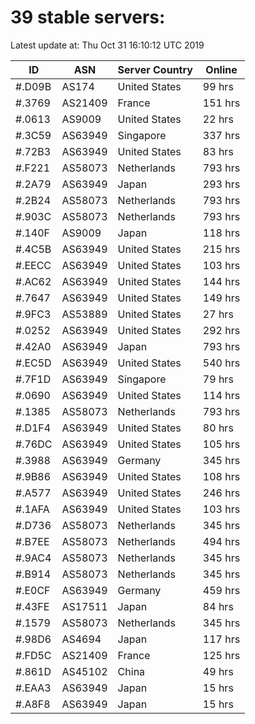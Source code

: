 # 39 stable servers:

Latest update at: Thu Oct 31 16:10:12 UTC 2019

| ID | ASN | Server Country | Online |
| -- | --- | -------------- | ------ |
| #.D09B | AS174 | United States | 99 hrs |
| #.3769 | AS21409 | France | 151 hrs |
| #.0613 | AS9009 | United States | 22 hrs |
| #.3C59 | AS63949 | Singapore | 337 hrs |
| #.72B3 | AS63949 | United States | 83 hrs |
| #.F221 | AS58073 | Netherlands | 793 hrs |
| #.2A79 | AS63949 | Japan | 293 hrs |
| #.2B24 | AS58073 | Netherlands | 793 hrs |
| #.903C | AS58073 | Netherlands | 793 hrs |
| #.140F | AS9009 | Japan | 118 hrs |
| #.4C5B | AS63949 | United States | 215 hrs |
| #.EECC | AS63949 | United States | 103 hrs |
| #.AC62 | AS63949 | United States | 144 hrs |
| #.7647 | AS63949 | United States | 149 hrs |
| #.9FC3 | AS53889 | United States | 27 hrs |
| #.0252 | AS63949 | United States | 292 hrs |
| #.42A0 | AS63949 | Japan | 793 hrs |
| #.EC5D | AS63949 | United States | 540 hrs |
| #.7F1D | AS63949 | Singapore | 79 hrs |
| #.0690 | AS63949 | United States | 114 hrs |
| #.1385 | AS58073 | Netherlands | 793 hrs |
| #.D1F4 | AS63949 | United States | 80 hrs |
| #.76DC | AS63949 | United States | 105 hrs |
| #.3988 | AS63949 | Germany | 345 hrs |
| #.9B86 | AS63949 | United States | 108 hrs |
| #.A577 | AS63949 | United States | 246 hrs |
| #.1AFA | AS63949 | United States | 103 hrs |
| #.D736 | AS58073 | Netherlands | 345 hrs |
| #.B7EE | AS58073 | Netherlands | 494 hrs |
| #.9AC4 | AS58073 | Netherlands | 345 hrs |
| #.B914 | AS58073 | Netherlands | 345 hrs |
| #.E0CF | AS63949 | Germany | 459 hrs |
| #.43FE | AS17511 | Japan | 84 hrs |
| #.1579 | AS58073 | Netherlands | 345 hrs |
| #.98D6 | AS4694 | Japan | 117 hrs |
| #.FD5C | AS21409 | France | 125 hrs |
| #.861D | AS45102 | China | 49 hrs |
| #.EAA3 | AS63949 | Japan | 15 hrs |
| #.A8F8 | AS63949 | Japan | 15 hrs |

